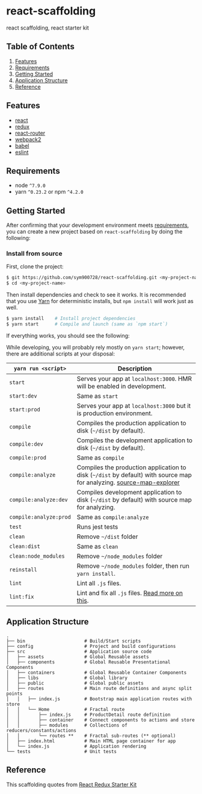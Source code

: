 # react-scaffolding

react scaffolding, react starter kit

## Table of Contents
1. [Features](#features)
1. [Requirements](#requirements)
1. [Getting Started](#getting-started)
1. [Application Structure](#application-structure)
1. [Reference](#reference)

## Features
* [react](https://github.com/facebook/react)
* [redux](https://github.com/rackt/redux)
* [react-router](https://github.com/rackt/react-router)
* [webpack2](https://webpack.js.org)
* [babel](https://github.com/babel/babel)
* [eslint](https://eslint.org)

## Requirements

* node `^7.9.0`
* yarn `^0.23.2` or npm `^4.2.0`

## Getting Started

After confirming that your development environment meets [requirements](#requirements), you can create a new project based on `react-scaffolding` by doing the following:

### Install from source

First, clone the project:

```bash
$ git https://github.com/sym900728/react-scaffolding.git <my-project-name>
$ cd <my-project-name>
```

Then install dependencies and check to see it works. It is recommended that you use [Yarn](https://yarnpkg.org) for deterministic installs, but `npm install` will work just as well.

```bash
$ yarn install    # Install project dependencies
$ yarn start      # Compile and launch (same as `npm start`)
```

If everything works, you should see the following:

While developing, you will probably rely mostly on `yarn start`; however, there are additional scripts at your disposal:

|`yarn run <script>`|Description|
|------------------|-----------|
|`start`|Serves your app at `localhost:3000`. HMR will be enabled in development.|
|`start:dev`|Same as `start`|
|`start:prod`|Serves your app at `localhost:3000` but it is production environment.|
|`compile`|Compiles the production application to disk (`~/dist` by default).|
|`compile:dev`|Compiles the development application to disk (`~/dist` by default).|
|`compile:prod`|Same as `compile`|
|`compile:analyze`|Compiles the production application to disk (`~/dist` by default) with source map for analyzing. [source-map-explorer](https://github.com/danvk/source-map-explorer)|
|`compile:analyze:dev`|Compiles development application to disk (`~/dist` by default) with source map for analyzing.|
|`compile:analyze:prod`|Same as `compile:analyze`|
|`test`|Runs jest tests|
|`clean`|Remove `~/dist` folder|
|`clean:dist`|Same as `clean`|
|`clean:node_modules`|Remove `~/node_modules` folder|
|`reinstall`|Remove `~/node_modules` folder, then run `yarn install`.|
|`lint`|Lint all `.js` files.|
|`lint:fix`|Lint and fix all `.js` files. [Read more on this](http://eslint.org/docs/user-guide/command-line-interface.html#fix).|


## Application Structure

```
.
├── bin                      # Build/Start scripts
├── config                   # Project and build configurations
├── src                      # Application source code
│   ├── assets               # Global Reusable assets
│   ├── components           # Global Reusable Presentational Components
│   ├── containers           # Global Reusable Container Components
│   ├── libs                 # Global library
│   ├── public               # Global public assets
│   ├── routes               # Main route definitions and async split points
│   │   ├── index.js         # Bootstrap main application routes with store
│   │   └── Home             # Fractal route
│   │       ├── index.js     # ProductDetail route definition
│   │       ├── container    # Connect components to actions and store
│   │       ├── modules      # Collections of reducers/constants/actions
│   │       └── routes **    # Fractal sub-routes (** optional)
│   ├── index.html           # Main HTML page container for app
│   └── index.js             # Application rendering
└── tests                    # Unit tests
```

## Reference

This scaffolding quotes from [React Redux Starter Kit](https://github.com/davezuko/react-redux-starter-kit)
